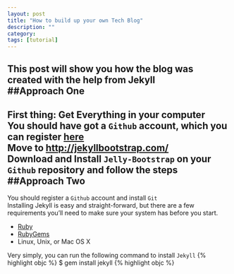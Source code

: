 ```yaml
---
layout: post
title: "How to build up your own Tech Blog"
description: ""
category: 
tags: [tutorial]
---
```


This post will show you how the blog was created with the help from Jekyll   
##Approach One 
----   
  
First thing: Get Everything in your computer   
You should have got a `Github` account, which you can register [here](https://github.com/)   
Move to <http://jekyllbootstrap.com/>   
Download and Install `Jelly-Bootstrap` on your `Github` repository and follow the steps   
##Approach Two   
----   

You should register a `Github` account and install `Git`   
Installing Jekyll is easy and straight-forward, but there are a few requirements you’ll need to make sure your system has before you start.

<ul>
<li><a href='http://www.ruby-lang.org/en/downloads/'>Ruby</a></li>

<li><a href='http://rubygems.org/pages/download'>RubyGems</a></li>

<li>Linux, Unix, or Mac OS X</li>
</ul>   

Very simply, you can run the following command to install `Jekyll`
{% highlight objc %}
$ gem install jekyll
{% highlight objc %}





